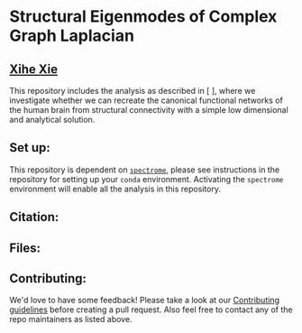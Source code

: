 # Structural Eigenmodes of Complex Graph Laplacian
[Xihe Xie](https://github.com/axiezai)
---
This repository includes the analysis as described in [ ], where we investigate whether we can recreate the canonical functional networks of the human brain from structural connectivity with a simple low dimensional and analytical solution. 

## Set up:
This repository is dependent on [`spectrome`](https://github.com/Raj-Lab-UCSF/spectrome), please see instructions in the repository for setting up your `conda` environment. Activating the `spectrome` environment will enable all the analysis in this repository.

## Citation:


## Files:

## Contributing:
We'd love to have some feedback! Please take a look at our [Contributing guidelines](CONTRIBUTING.md) before creating a pull request. Also feel free to contact any of the repo maintainers as listed above. 